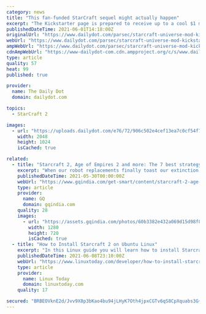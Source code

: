 ```yaml
---
category: news
title: "This fan-funded StarCraft sequel might actually happen"
excerpt: "The Kickstarter page is prepared to receive up to a cool $1 million, in fact, from esager StarCraft fans: new storylines, explorable zones, and character models would come along with $25,000 or so."
publishedDateTime: 2021-06-01T14:18:00Z
originalUrl: "https://www.dailydot.com/parsec/starcraft-universe-mod-kickstarter-blizzard/"
webUrl: "https://www.dailydot.com/parsec/starcraft-universe-mod-kickstarter-blizzard/"
ampWebUrl: "https://www.dailydot.com/parsec/starcraft-universe-mod-kickstarter-blizzard/?amp"
cdnAmpWebUrl: "https://www-dailydot-com.cdn.ampproject.org/c/s/www.dailydot.com/parsec/starcraft-universe-mod-kickstarter-blizzard/?amp"
type: article
quality: 57
heat: 99
published: true

provider:
  name: The Daily Dot
  domain: dailydot.com

topics:
  - StarCraft 2

images:
  - url: "https://uploads.dailydot.com/e76/72/906c502e4cef13ea7c0cf54f7492de69.jpg?auto=compress%2Cformat&ixlib=php-3.3.0"
    width: 2048
    height: 1024
    isCached: true

related:
  - title: "Starcraft 2, Age of Empires 2 and more: The 7 best strategy games you can play right now"
    excerpt: "When our robot replacements finally toast our extinction, they’ll point to a single victory as the moment the tide turned in their favour – we’re not talking about chess or Go, but the day Google’s DeepMind beat the best of us at Starcraft 2."
    publishedDateTime: 2021-05-30T00:00:00Z
    webUrl: "https://www.gqindia.com/get-smart/content/starcraft-2-age-of-empires-2-and-more-the-7-best-strategy-games-you-can-play-right-now"
    type: article
    provider:
      name: GQ
      domain: gqindia.com
    quality: 28
    images:
      - url: "https://assets.gqindia.com/photos/60b3382e432a069d15d98f8c/16:9/w_1280,c_limit/CivilizationVI_screenshot_announce1.jpg"
        width: 1280
        height: 720
        isCached: true
  - title: "How to Install Starcraft 2 on Ubuntu Linux"
    excerpt: "In this Linux guide you will learn how to install Starcraft 2 on Ubuntu Linux. The Starcraft 2 game has been released free of charge for anyone with registered Battle.net account. Before you proceed with the installation make sure that you have correctly ..."
    publishedDateTime: 2021-06-08T23:10:00Z
    webUrl: "https://www.linuxtoday.com/developer/how-to-install-starcraft-2-on-ubuntu-linux-210606184502.html"
    type: article
    provider:
      name: Linux Today
      domain: linuxtoday.com
    quality: 17

secured: "BRBEOVknE2d/Jvv9X8p3bKao4bu94jLHyK7Oth4jpxCGTv6qS8CpXquabs3G+y3az4TBjnftwQMhEWXWaDxirc2oGe/WzGg2KM8wdbCo1d/LbyuR2U1rx5EPPnTKQ1tu1gvRxfGwR7sFer4c2lURS+dvH1Ys31Rx6xTZrL5sOHYtuJ/QD9WGgprhvyAzDBMbj2lYB3m9ZIbi5sw53JWW2toXfmpgFALcevgMS3NMX1BOJNmCEXVt/0FpSTffytcuUXGiZ+6LQemejWJRNgrXYAEPTtjM2B+tEQlOssYZgCLmS/Vu06k6YQ6KszzAzRw2lfr/9c6Fe4yT30RZTNYEvr724CKXYzeFkBz2bGp33e4=;41KiFYpKaUxQLaQ4fWROOQ=="
---
```


